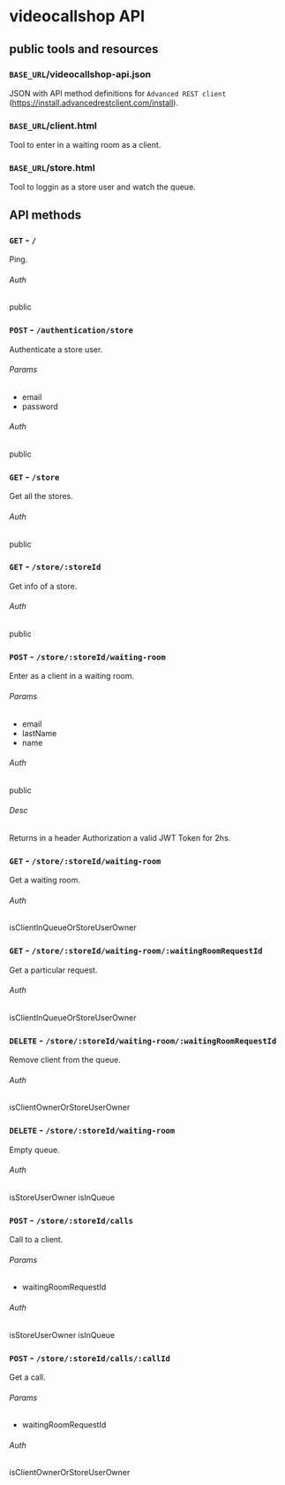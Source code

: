 # videocallshop API

## public tools and resources
### `BASE_URL`/videocallshop-api.json
JSON with API method definitions for `Advanced REST client` (https://install.advancedrestclient.com/install).

### `BASE_URL`/client.html
Tool to enter in a waiting room as a client.

### `BASE_URL`/store.html
Tool to loggin as a store user and watch the queue.

## API methods
### `GET` - `/`

Ping.

###### Auth
public

### `POST` - `/authentication/store`
Authenticate a store user.

###### Params
 - email
 - password

###### Auth
public

### `GET` - `/store`
Get all the stores.

###### Auth
public

### `GET` - `/store/:storeId`
Get info of a store.

###### Auth
public

### `POST` - `/store/:storeId/waiting-room`
Enter as a client in a waiting room.

###### Params
- email
- lastName
- name

###### Auth
public

###### Desc
Returns in a header Authorization a valid JWT Token for 2hs.

### `GET` - `/store/:storeId/waiting-room`
Get a waiting room.

###### Auth
isClientInQueueOrStoreUserOwner

### `GET` - `/store/:storeId/waiting-room/:waitingRoomRequestId`
Get a particular request.

###### Auth
isClientInQueueOrStoreUserOwner

### `DELETE` - `/store/:storeId/waiting-room/:waitingRoomRequestId`
Remove client from the queue.

###### Auth
isClientOwnerOrStoreUserOwner

### `DELETE` - `/store/:storeId/waiting-room`
Empty queue.

###### Auth
isStoreUserOwner
isInQueue

### `POST` - `/store/:storeId/calls`
Call to a client.

###### Params
- waitingRoomRequestId

###### Auth
isStoreUserOwner
isInQueue

### `POST` - `/store/:storeId/calls/:callId`
Get a call.

###### Params
- waitingRoomRequestId

###### Auth
isClientOwnerOrStoreUserOwner
